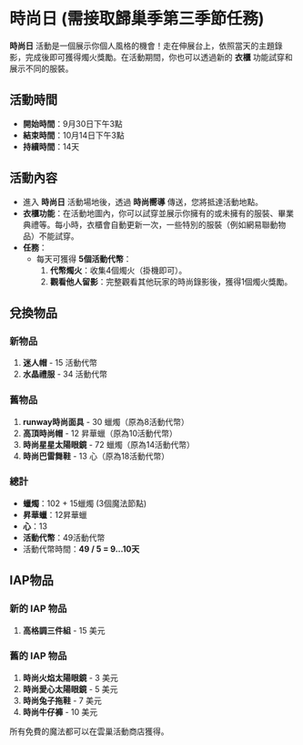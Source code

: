 # 時尚日 (需接取歸巢季第三季節任務)

**時尚日** 活動是一個展示你個人風格的機會！走在伸展台上，依照當天的主題錄影，完成後即可獲得燭火獎勵。在活動期間，你也可以透過新的 **衣櫃** 功能試穿和展示不同的服裝。

## 活動時間
- **開始時間**：9月30日下午3點
- **結束時間**：10月14日下午3點
- **持續時間**：14天

## 活動內容
- 進入 **時尚日** 活動場地後，透過 **時尚嚮導** 傳送，您將抵達活動地點。
- **衣櫃功能**：在活動地圖內，你可以試穿並展示你擁有的或未擁有的服裝、畢業典禮等。每小時，衣櫃會自動更新一次，一些特別的服裝（例如網易聯動物品）不能試穿。
- **任務**：
  - 每天可獲得 **5個活動代幣**：
    1. **代幣燭火**：收集4個燭火（掛機即可）。
    2. **觀看他人留影**：完整觀看其他玩家的時尚錄影後，獲得1個燭火獎勵。

## 兌換物品

### 新物品
1. **迷人帽** - 15 活動代幣
2. **水晶禮服** - 34 活動代幣

### 舊物品
1. **runway時尚面具** - 30 蠟燭（原為8活動代幣）
2. **高頂時尚帽** - 12 昇華蠟（原為10活動代幣）
3. **時尚星星太陽眼鏡** - 72 蠟燭（原為14活動代幣）
4. **時尚巴雷舞鞋** - 13 心（原為18活動代幣）

### 總計
- **蠟燭**：102 + 15蠟燭 (3個魔法節點)
- **昇華蠟**：12昇華蠟
- **心**：13
- **活動代幣**：49活動代幣
- 活動代幣時間：**49 / 5 = 9...10天**

## IAP物品

### 新的 IAP 物品
1. **高格調三件組** - 15 美元

### 舊的 IAP 物品
1. **時尚火焰太陽眼鏡** - 3 美元
2. **時尚愛心太陽眼鏡** - 5 美元
3. **時尚兔子拖鞋** - 7 美元
4. **時尚牛仔褲** - 10 美元

所有免費的魔法都可以在雲巢活動商店獲得。
